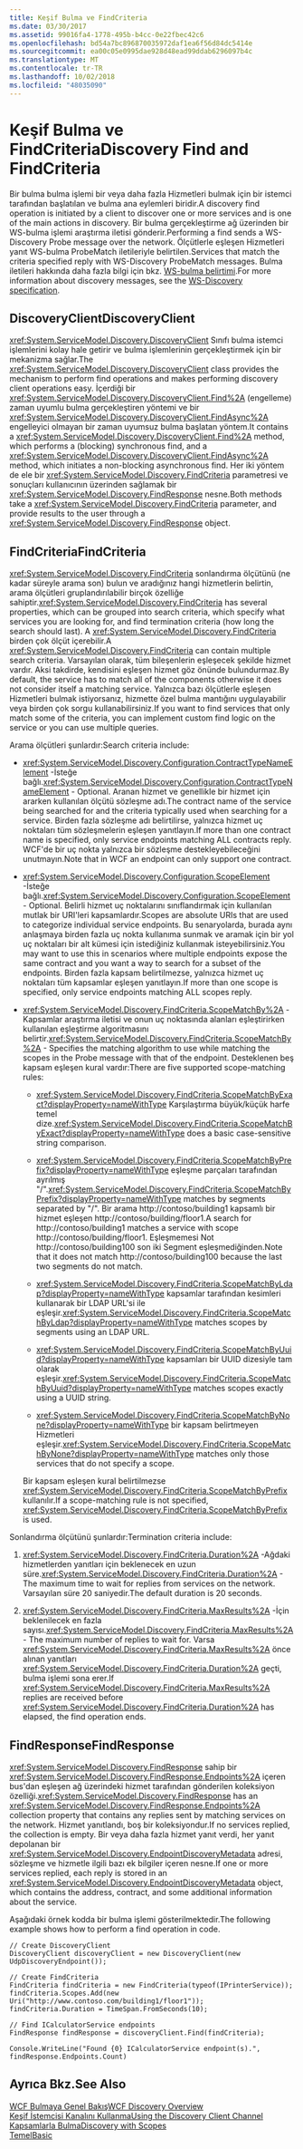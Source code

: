 ```yaml
---
title: Keşif Bulma ve FindCriteria
ms.date: 03/30/2017
ms.assetid: 99016fa4-1778-495b-b4cc-0e22fbec42c6
ms.openlocfilehash: bd54a7bc896870035972daf1ea6f56d84dc5414e
ms.sourcegitcommit: ea00c05e0995dae928d48ead99ddab6296097b4c
ms.translationtype: MT
ms.contentlocale: tr-TR
ms.lasthandoff: 10/02/2018
ms.locfileid: "48035090"
---
```

# <a name="discovery-find-and-findcriteria"></a><span data-ttu-id="c0c19-102">Keşif Bulma ve FindCriteria</span><span class="sxs-lookup"><span data-stu-id="c0c19-102">Discovery Find and FindCriteria</span></span>
<span data-ttu-id="c0c19-103">Bir bulma bulma işlemi bir veya daha fazla Hizmetleri bulmak için bir istemci tarafından başlatılan ve bulma ana eylemleri biridir.</span><span class="sxs-lookup"><span data-stu-id="c0c19-103">A discovery find operation is initiated by a client to discover one or more services and is one of the main actions in discovery.</span></span> <span data-ttu-id="c0c19-104">Bir bulma gerçekleştirme ağ üzerinden bir WS-bulma işlemi araştırma iletisi gönderir.</span><span class="sxs-lookup"><span data-stu-id="c0c19-104">Performing a find sends a WS-Discovery Probe message over the network.</span></span> <span data-ttu-id="c0c19-105">Ölçütlerle eşleşen Hizmetleri yanıt WS-bulma ProbeMatch iletileriyle belirtilen.</span><span class="sxs-lookup"><span data-stu-id="c0c19-105">Services that match the criteria specified reply with WS-Discovery ProbeMatch messages.</span></span> <span data-ttu-id="c0c19-106">Bulma iletileri hakkında daha fazla bilgi için bkz. [WS-bulma belirtimi](https://go.microsoft.com/fwlink/?LinkID=122347).</span><span class="sxs-lookup"><span data-stu-id="c0c19-106">For more information about discovery messages, see the [WS-Discovery specification](https://go.microsoft.com/fwlink/?LinkID=122347).</span></span>  
  
## <a name="discoveryclient"></a><span data-ttu-id="c0c19-107">DiscoveryClient</span><span class="sxs-lookup"><span data-stu-id="c0c19-107">DiscoveryClient</span></span>  
 <span data-ttu-id="c0c19-108"><xref:System.ServiceModel.Discovery.DiscoveryClient> Sınıfı bulma istemci işlemlerini kolay hale getirir ve bulma işlemlerinin gerçekleştirmek için bir mekanizma sağlar.</span><span class="sxs-lookup"><span data-stu-id="c0c19-108">The <xref:System.ServiceModel.Discovery.DiscoveryClient> class provides the mechanism to perform find operations and makes performing discovery client operations easy.</span></span> <span data-ttu-id="c0c19-109">İçerdiği bir <xref:System.ServiceModel.Discovery.DiscoveryClient.Find%2A> (engelleme) zaman uyumlu bulma gerçekleştiren yöntemi ve bir <xref:System.ServiceModel.Discovery.DiscoveryClient.FindAsync%2A> engelleyici olmayan bir zaman uyumsuz bulma başlatan yöntem.</span><span class="sxs-lookup"><span data-stu-id="c0c19-109">It contains a <xref:System.ServiceModel.Discovery.DiscoveryClient.Find%2A> method, which performs a (blocking) synchronous find, and a <xref:System.ServiceModel.Discovery.DiscoveryClient.FindAsync%2A> method, which initiates a non-blocking asynchronous find.</span></span> <span data-ttu-id="c0c19-110">Her iki yöntem de ele bir <xref:System.ServiceModel.Discovery.FindCriteria> parametresi ve sonuçları kullanıcının üzerinden sağlamak bir <xref:System.ServiceModel.Discovery.FindResponse> nesne.</span><span class="sxs-lookup"><span data-stu-id="c0c19-110">Both methods take a <xref:System.ServiceModel.Discovery.FindCriteria> parameter, and provide results to the user through a <xref:System.ServiceModel.Discovery.FindResponse> object.</span></span>  
  
## <a name="findcriteria"></a><span data-ttu-id="c0c19-111">FindCriteria</span><span class="sxs-lookup"><span data-stu-id="c0c19-111">FindCriteria</span></span>  
 <span data-ttu-id="c0c19-112"><xref:System.ServiceModel.Discovery.FindCriteria> sonlandırma ölçütünü (ne kadar süreyle arama son) bulun ve aradığınız hangi hizmetlerin belirtin, arama ölçütleri gruplandırılabilir birçok özelliğe sahiptir.</span><span class="sxs-lookup"><span data-stu-id="c0c19-112"><xref:System.ServiceModel.Discovery.FindCriteria> has several properties, which can be grouped into search criteria, which specify what services you are looking for, and find termination criteria (how long the search should last).</span></span> <span data-ttu-id="c0c19-113">A <xref:System.ServiceModel.Discovery.FindCriteria> birden çok ölçüt içerebilir.</span><span class="sxs-lookup"><span data-stu-id="c0c19-113">A <xref:System.ServiceModel.Discovery.FindCriteria> can contain multiple search criteria.</span></span> <span data-ttu-id="c0c19-114">Varsayılan olarak, tüm bileşenlerin eşleşecek şekilde hizmet vardır. Aksi takdirde, kendisini eşleşen hizmet göz önünde bulundurmaz.</span><span class="sxs-lookup"><span data-stu-id="c0c19-114">By default, the service has to match all of the components otherwise it does not consider itself a matching service.</span></span> <span data-ttu-id="c0c19-115">Yalnızca bazı ölçütlerle eşleşen Hizmetleri bulmak istiyorsanız, hizmette özel bulma mantığını uygulayabilir veya birden çok sorgu kullanabilirsiniz.</span><span class="sxs-lookup"><span data-stu-id="c0c19-115">If you want to find services that only match some of the criteria, you can implement custom find logic on the service or you can use multiple queries.</span></span>  
  
 <span data-ttu-id="c0c19-116">Arama ölçütleri şunlardır:</span><span class="sxs-lookup"><span data-stu-id="c0c19-116">Search criteria include:</span></span>  
  
-   <span data-ttu-id="c0c19-117"><xref:System.ServiceModel.Discovery.Configuration.ContractTypeNameElement> -İsteğe bağlı.</span><span class="sxs-lookup"><span data-stu-id="c0c19-117"><xref:System.ServiceModel.Discovery.Configuration.ContractTypeNameElement> - Optional.</span></span> <span data-ttu-id="c0c19-118">Aranan hizmet ve genellikle bir hizmet için ararken kullanılan ölçütü sözleşme adı.</span><span class="sxs-lookup"><span data-stu-id="c0c19-118">The contract name of the service being searched for and the criteria typically used when searching for a service.</span></span> <span data-ttu-id="c0c19-119">Birden fazla sözleşme adı belirtilirse, yalnızca hizmet uç noktaları tüm sözleşmelerin eşleşen yanıtlayın.</span><span class="sxs-lookup"><span data-stu-id="c0c19-119">If more than one contract name is specified, only service endpoints matching ALL contracts reply.</span></span> <span data-ttu-id="c0c19-120">WCF'de bir uç nokta yalnızca bir sözleşme destekleyebileceğini unutmayın.</span><span class="sxs-lookup"><span data-stu-id="c0c19-120">Note that in WCF an endpoint can only support one contract.</span></span>  
  
-   <span data-ttu-id="c0c19-121"><xref:System.ServiceModel.Discovery.Configuration.ScopeElement> -İsteğe bağlı.</span><span class="sxs-lookup"><span data-stu-id="c0c19-121"><xref:System.ServiceModel.Discovery.Configuration.ScopeElement> - Optional.</span></span> <span data-ttu-id="c0c19-122">Belirli hizmet uç noktalarını sınıflandırmak için kullanılan mutlak bir URI'leri kapsamlardır.</span><span class="sxs-lookup"><span data-stu-id="c0c19-122">Scopes are absolute URIs that are used to categorize individual service endpoints.</span></span> <span data-ttu-id="c0c19-123">Bu senaryolarda, burada aynı anlaşmaya birden fazla uç nokta kullanıma sunmak ve aramak için bir yol uç noktaları bir alt kümesi için istediğiniz kullanmak isteyebilirsiniz.</span><span class="sxs-lookup"><span data-stu-id="c0c19-123">You may want to use this in scenarios where multiple endpoints expose the same contract and you want a way to search for a subset of the endpoints.</span></span> <span data-ttu-id="c0c19-124">Birden fazla kapsam belirtilmezse, yalnızca hizmet uç noktaları tüm kapsamlar eşleşen yanıtlayın.</span><span class="sxs-lookup"><span data-stu-id="c0c19-124">If more than one scope is specified, only service endpoints matching ALL scopes reply.</span></span>  
  
-   <span data-ttu-id="c0c19-125"><xref:System.ServiceModel.Discovery.FindCriteria.ScopeMatchBy%2A> -Kapsamlar araştırma iletisi ve onun uç noktasında alanları eşleştirirken kullanılan eşleştirme algoritmasını belirtir.</span><span class="sxs-lookup"><span data-stu-id="c0c19-125"><xref:System.ServiceModel.Discovery.FindCriteria.ScopeMatchBy%2A> - Specifies the matching algorithm to use while matching the scopes in the Probe message with that of the endpoint.</span></span> <span data-ttu-id="c0c19-126">Desteklenen beş kapsam eşleşen kural vardır:</span><span class="sxs-lookup"><span data-stu-id="c0c19-126">There are five supported scope-matching rules:</span></span>  
  
    -   <span data-ttu-id="c0c19-127"><xref:System.ServiceModel.Discovery.FindCriteria.ScopeMatchByExact?displayProperty=nameWithType> Karşılaştırma büyük/küçük harfe temel dize.</span><span class="sxs-lookup"><span data-stu-id="c0c19-127"><xref:System.ServiceModel.Discovery.FindCriteria.ScopeMatchByExact?displayProperty=nameWithType> does a basic case-sensitive string comparison.</span></span>  
  
    -   <span data-ttu-id="c0c19-128"><xref:System.ServiceModel.Discovery.FindCriteria.ScopeMatchByPrefix?displayProperty=nameWithType> eşleşme parçaları tarafından ayrılmış "/".</span><span class="sxs-lookup"><span data-stu-id="c0c19-128"><xref:System.ServiceModel.Discovery.FindCriteria.ScopeMatchByPrefix?displayProperty=nameWithType> matches by segments separated by "/".</span></span> <span data-ttu-id="c0c19-129">Bir arama http://contoso/building1 kapsamlı bir hizmet eşleşen http://contoso/building/floor1.</span><span class="sxs-lookup"><span data-stu-id="c0c19-129">A search for http://contoso/building1 matches a service with scope http://contoso/building/floor1.</span></span> <span data-ttu-id="c0c19-130">Eşleşmemesi Not http://contoso/building100 son iki Segment eşleşmediğinden.</span><span class="sxs-lookup"><span data-stu-id="c0c19-130">Note that it does not match http://contoso/building100 because the last two segments do not match.</span></span>  
  
    -   <span data-ttu-id="c0c19-131"><xref:System.ServiceModel.Discovery.FindCriteria.ScopeMatchByLdap?displayProperty=nameWithType> kapsamlar tarafından kesimleri kullanarak bir LDAP URL'si ile eşleşir.</span><span class="sxs-lookup"><span data-stu-id="c0c19-131"><xref:System.ServiceModel.Discovery.FindCriteria.ScopeMatchByLdap?displayProperty=nameWithType> matches scopes by segments using an LDAP URL.</span></span>  
  
    -   <span data-ttu-id="c0c19-132"><xref:System.ServiceModel.Discovery.FindCriteria.ScopeMatchByUuid?displayProperty=nameWithType> kapsamları bir UUID dizesiyle tam olarak eşleşir.</span><span class="sxs-lookup"><span data-stu-id="c0c19-132"><xref:System.ServiceModel.Discovery.FindCriteria.ScopeMatchByUuid?displayProperty=nameWithType> matches scopes exactly using a UUID string.</span></span>  
  
    -   <span data-ttu-id="c0c19-133"><xref:System.ServiceModel.Discovery.FindCriteria.ScopeMatchByNone?displayProperty=nameWithType> bir kapsam belirtmeyen Hizmetleri eşleşir.</span><span class="sxs-lookup"><span data-stu-id="c0c19-133"><xref:System.ServiceModel.Discovery.FindCriteria.ScopeMatchByNone?displayProperty=nameWithType> matches only those services that do not specify a scope.</span></span>  
  
     <span data-ttu-id="c0c19-134">Bir kapsam eşleşen kural belirtilmezse <xref:System.ServiceModel.Discovery.FindCriteria.ScopeMatchByPrefix> kullanılır.</span><span class="sxs-lookup"><span data-stu-id="c0c19-134">If a scope-matching rule is not specified, <xref:System.ServiceModel.Discovery.FindCriteria.ScopeMatchByPrefix> is used.</span></span>  
  
 <span data-ttu-id="c0c19-135">Sonlandırma ölçütünü şunlardır:</span><span class="sxs-lookup"><span data-stu-id="c0c19-135">Termination criteria include:</span></span>  
  
1.  <span data-ttu-id="c0c19-136"><xref:System.ServiceModel.Discovery.FindCriteria.Duration%2A> -Ağdaki hizmetlerden yanıtları için beklenecek en uzun süre.</span><span class="sxs-lookup"><span data-stu-id="c0c19-136"><xref:System.ServiceModel.Discovery.FindCriteria.Duration%2A> - The maximum time to wait for replies from services on the network.</span></span> <span data-ttu-id="c0c19-137">Varsayılan süre 20 saniyedir.</span><span class="sxs-lookup"><span data-stu-id="c0c19-137">The default duration is 20 seconds.</span></span>  
  
2.  <span data-ttu-id="c0c19-138"><xref:System.ServiceModel.Discovery.FindCriteria.MaxResults%2A> -İçin beklenilecek en fazla sayısı.</span><span class="sxs-lookup"><span data-stu-id="c0c19-138"><xref:System.ServiceModel.Discovery.FindCriteria.MaxResults%2A> - The maximum number of replies to wait for.</span></span> <span data-ttu-id="c0c19-139">Varsa <xref:System.ServiceModel.Discovery.FindCriteria.MaxResults%2A> önce alınan yanıtları <xref:System.ServiceModel.Discovery.FindCriteria.Duration%2A> geçti, bulma işlemi sona erer.</span><span class="sxs-lookup"><span data-stu-id="c0c19-139">If <xref:System.ServiceModel.Discovery.FindCriteria.MaxResults%2A> replies are received before <xref:System.ServiceModel.Discovery.FindCriteria.Duration%2A> has elapsed, the find operation ends.</span></span>  
  
## <a name="findresponse"></a><span data-ttu-id="c0c19-140">FindResponse</span><span class="sxs-lookup"><span data-stu-id="c0c19-140">FindResponse</span></span>  
 <span data-ttu-id="c0c19-141"><xref:System.ServiceModel.Discovery.FindResponse> sahip bir <xref:System.ServiceModel.Discovery.FindResponse.Endpoints%2A> içeren bus'dan eşleşen ağ üzerindeki hizmet tarafından gönderilen koleksiyon özelliği.</span><span class="sxs-lookup"><span data-stu-id="c0c19-141"><xref:System.ServiceModel.Discovery.FindResponse> has an <xref:System.ServiceModel.Discovery.FindResponse.Endpoints%2A> collection property that contains any replies sent by matching services on the network.</span></span> <span data-ttu-id="c0c19-142">Hizmet yanıtlandı, boş bir koleksiyondur.</span><span class="sxs-lookup"><span data-stu-id="c0c19-142">If no services replied, the collection is empty.</span></span> <span data-ttu-id="c0c19-143">Bir veya daha fazla hizmet yanıt verdi, her yanıt depolanan bir <xref:System.ServiceModel.Discovery.EndpointDiscoveryMetadata> adresi, sözleşme ve hizmetle ilgili bazı ek bilgiler içeren nesne.</span><span class="sxs-lookup"><span data-stu-id="c0c19-143">If one or more services replied, each reply is stored in an <xref:System.ServiceModel.Discovery.EndpointDiscoveryMetadata> object, which contains the address, contract, and some additional information about the service.</span></span>  
  
 <span data-ttu-id="c0c19-144">Aşağıdaki örnek kodda bir bulma işlemi gösterilmektedir.</span><span class="sxs-lookup"><span data-stu-id="c0c19-144">The following example shows how to perform a find operation in code.</span></span>  
  
```  
// Create DiscoveryClient  
DiscoveryClient discoveryClient = new DiscoveryClient(new UdpDiscoveryEndpoint());  
  
// Create FindCriteria  
FindCriteria findCriteria = new FindCriteria(typeof(IPrinterService));  
findCriteria.Scopes.Add(new Uri("http://www.contoso.com/building1/floor1"));  
findCriteria.Duration = TimeSpan.FromSeconds(10);   
  
// Find ICalculatorService endpoints              
FindResponse findResponse = discoveryClient.Find(findCriteria);  
  
Console.WriteLine("Found {0} ICalculatorService endpoint(s).", findResponse.Endpoints.Count)  
```  
  
## <a name="see-also"></a><span data-ttu-id="c0c19-145">Ayrıca Bkz.</span><span class="sxs-lookup"><span data-stu-id="c0c19-145">See Also</span></span>  
 [<span data-ttu-id="c0c19-146">WCF Bulmaya Genel Bakış</span><span class="sxs-lookup"><span data-stu-id="c0c19-146">WCF Discovery Overview</span></span>](../../../../docs/framework/wcf/feature-details/wcf-discovery-overview.md)  
 [<span data-ttu-id="c0c19-147">Keşif İstemcisi Kanalını Kullanma</span><span class="sxs-lookup"><span data-stu-id="c0c19-147">Using the Discovery Client Channel</span></span>](../../../../docs/framework/wcf/feature-details/using-the-discovery-client-channel.md)  
 [<span data-ttu-id="c0c19-148">Kapsamlarla Bulma</span><span class="sxs-lookup"><span data-stu-id="c0c19-148">Discovery with Scopes</span></span>](../../../../docs/framework/wcf/samples/discovery-with-scopes-sample.md)  
 [<span data-ttu-id="c0c19-149">Temel</span><span class="sxs-lookup"><span data-stu-id="c0c19-149">Basic</span></span>](../../../../docs/framework/wcf/samples/basic-sample.md)
